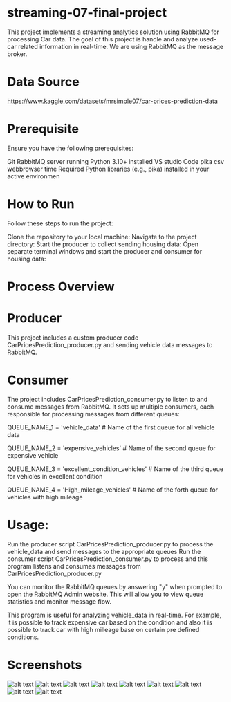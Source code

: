 # streaming-07-final-project
This project implements a streaming analytics solution using RabbitMQ for processing Car data. The goal of this project is handle and analyze used- car related information in real-time. We are using RabbitMQ as the message broker.

# Data Source

https://www.kaggle.com/datasets/mrsimple07/car-prices-prediction-data

# Prerequisite
 Ensure you have the following prerequisites:

Git
RabbitMQ server running
Python 3.10+ installed
VS studio Code
pika
csv
webbrowser
time
Required Python libraries (e.g., pika) installed in your active environmen

# How to Run
Follow these steps to run the project:

Clone the repository to your local machine:
Navigate to the project directory:
Start the producer to collect sending housing data:
Open separate terminal windows and start the producer and consumer for housing data:

# Process Overview

# Producer

This project includes a custom producer code  CarPricesPrediction_producer.py and  sending vehicle  data messages to RabbitMQ. 

# Consumer

The project includes CarPricesPrediction_consumer.py  to listen to and consume messages from RabbitMQ. It sets up multiple consumers, each responsible for processing messages from different queues:

QUEUE_NAME_1 = 'vehicle_data'  # Name of the first queue for all vehicle data

QUEUE_NAME_2 = 'expensive_vehicles'  # Name of the second queue for expensive vehicle

QUEUE_NAME_3 = 'excellent_condition_vehicles'  # Name of the third queue for vehicles in excellent condition

QUEUE_NAME_4 = 'High_mileage_vehicles'  # Name of the forth queue for vehicles with high mileage

# Usage:

Run the producer script CarPricesPrediction_producer.py to process the vehicle_data  and send messages to the appropriate queues
Run the consumer script CarPricesPrediction_consumer.py to process and this program listens and consumes messages from CarPricesPrediction_producer.py

You can monitor the RabbitMQ queues by answering "y" when prompted to open the RabbitMQ Admin website. This will allow you to view queue statistics and monitor message flow.

This program is useful for analyzing vehicle_data  in real-time. For example, it is possible to track expensive car based on the condition and also it is possible to track car with high milleage base on certain pre defined conditions. 

# Screenshots

![alt text](image-1.png)
![alt text](image-3.png)
![alt text](image-4.png)
![alt text](image-5.png)
![alt text](image-6.png)
![alt text](image-9.png)
![alt text](image-14.png)
![alt text](image-15.png)
![alt text](image-16.png)

